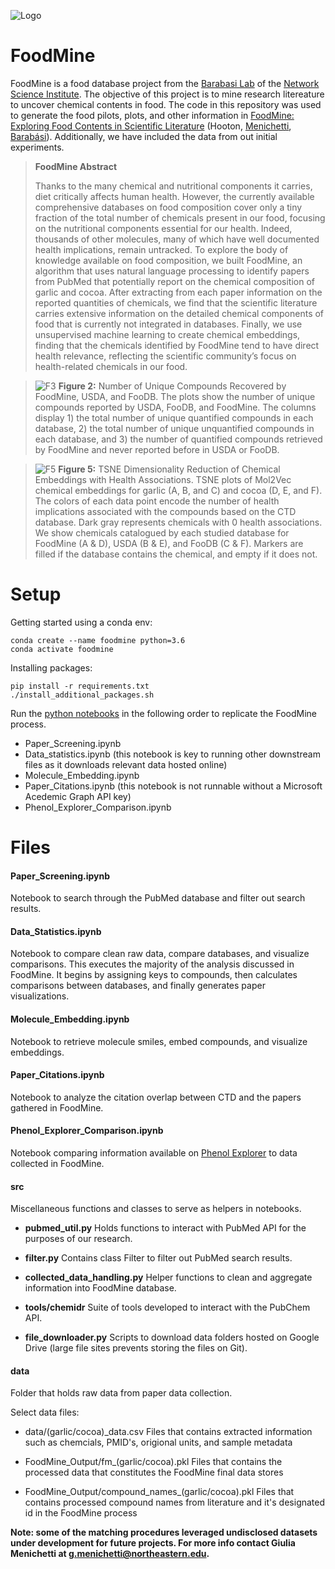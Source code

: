 ![Logo](https://github.com/fhooton/FoodMine/blob/master/images/NetSci_Logo.png)

# FoodMine

FoodMine is a food database project from the [Barabasi Lab](https://www.barabasilab.com/) of the [Network Science Institute](https://www.networkscienceinstitute.org/). The objective of this project is to mine research litereature to uncover chemical contents in food. The code in this repository was used to generate the food pilots, plots, and other information in [FoodMine: Exploring Food Contents in Scientific Literature](https://www.biorxiv.org/content/10.1101/2019.12.17.880062v1) (Hooton, [Menichetti](https://www.barabasilab.com/people/giulia-menichetti), [Barabási](barabasilab.com/people/laszlo-barabasi)). Additionally, we have included the data from out initial experiments.

> **FoodMine Abstract**
> 
> Thanks to the many chemical and nutritional components it carries, diet critically affects human health. However, the currently available comprehensive databases on food composition cover only a tiny fraction of the total number of chemicals present in our food, focusing on the nutritional components essential for our health. Indeed, thousands of other molecules, many of which have well documented health implications, remain untracked. To explore the body of knowledge available on food composition, we built FoodMine, an algorithm that uses natural language processing to identify papers from PubMed that potentially report on the chemical composition of garlic and cocoa. After extracting from each paper information on the reported quantities of chemicals, we find that the scientific literature carries extensive information on the detailed chemical components of food that is currently not integrated in databases. Finally, we use unsupervised machine learning to create chemical embeddings, finding that the chemicals identified by FoodMine tend to have direct health relevance, reflecting the scientific community’s focus on health-related chemicals in our food.

> ![F3](https://github.com/fhooton/FoodMine/blob/master/images/database-comp.png)
> **Figure 2:** Number of Unique Compounds Recovered by FoodMine, USDA, and FooDB. The plots show the number of unique compounds reported by USDA, FooDB, and FoodMine. The columns display 1) the total number of unique quantified compounds in each database, 2) the total number of unique unquantified compounds in each database, and 3) the number of quantified compounds retrieved by FoodMine and never reported before in USDA or FooDB.

> ![F5](https://github.com/fhooton/FoodMine/blob/master/images/cocoa_TSNE_replot.png)
> **Figure 5:** TSNE Dimensionality Reduction of Chemical Embeddings with Health Associations. TSNE plots of Mol2Vec chemical embeddings for garlic (A, B, and C) and cocoa (D, E, and F). The colors of each data point encode the number of health implications associated with the compounds based on the CTD database. Dark gray represents chemicals with 0 health associations. We show chemicals catalogued by each studied database for FoodMine (A & D), USDA (B & E), and FooDB (C & F). Markers are filled if the database contains the chemical, and empty if it does not.

# Setup

Getting started using a conda env:

```shell
conda create --name foodmine python=3.6
conda activate foodmine
```

Installing packages:

```shell
pip install -r requirements.txt
./install_additional_packages.sh
```

Run the [python notebooks](https://jupyter-notebook-beginner-guide.readthedocs.io/en/latest/) in the following order to replicate the FoodMine process.
 - Paper_Screening.ipynb
 - Data_statistics.ipynb (this notebook is key to running other downstream files as it downloads relevant data hosted online)
 - Molecule_Embedding.ipynb
 - Paper_Citations.ipynb (this notebook is not runnable without a Microsoft Acedemic Graph API key)
 - Phenol_Explorer_Comparison.ipynb

# Files

#### Paper_Screening.ipynb
Notebook to search through the PubMed database and filter out search results.

#### Data_Statistics.ipynb
Notebook to compare clean raw data, compare databases, and visualize comparisons. This executes the majority of the analysis discussed in FoodMine. It begins by assigning keys to compounds, then calculates comparisons between databases, and finally generates paper visualizations.

#### Molecule_Embedding.ipynb
Notebook to retrieve molecule smiles, embed compounds, and visualize embeddings.

#### Paper_Citations.ipynb
Notebook to analyze the citation overlap between CTD and the papers gathered in FoodMine.

#### Phenol_Explorer_Comparison.ipynb
Notebook comparing information available on [Phenol Explorer](http://phenol-explorer.eu/) to data collected in FoodMine.

#### src
Miscellaneous functions and classes to serve as helpers in notebooks. 

* **pubmed_util.py**
Holds functions to interact with PubMed API for the purposes of our research.

* **filter.py**
Contains class Filter to filter out PubMed search results.

* **collected_data_handling.py**
Helper functions to clean and aggregate information into FoodMine database.

* **tools/chemidr**
Suite of tools developed to interact with the PubChem API.

* **file_downloader.py**
Scripts to download data folders hosted on Google Drive (large file sites prevents storing the files on Git).

#### data
Folder that holds raw data from paper data collection.

Select data files:

* data/(garlic/cocoa)_data.csv
Files that contains extracted information such as chemcials, PMID's, origional units, and sample metadata

* FoodMine_Output/fm_(garlic/cocoa).pkl
Files that contains the processed data that constitutes the FoodMine final data stores

* FoodMine_Output/compound_names_(garlic/cocoa).pkl
Files that contains processed compound names from literature and it's designated id in the FoodMine process

**Note: some of the matching procedures leveraged undisclosed datasets under development for future projects. For more info contact Giulia Menichetti at g.menichetti@northeastern.edu.**